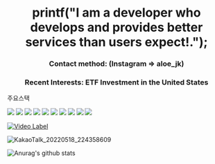 
  
<h1 align="center"> printf("I am a developer who develops and provides better services than users expect!.");</h1>
<h3 align="center"> Contact method: (Instagram => aloe_jk)</h2>
<h3 align="center"> Recent Interests: ETF Investment in the United States</h2>


<cnter> 주요스택 </center>
<div>
<img src="https://img.shields.io/badge/Python-3776AB?style=for-the-badge&logo=Python&logoColor=white">
<img src="https://img.shields.io/badge/java-007396?style=for-the-badge&logo=java&logoColor=white"> 
<img src="https://img.shields.io/badge/C++-00599C?style=for-the-badge&logo=C%2B%2B&logoColor=white">
<img src="https://img.shields.io/badge/c-A8B9CC?style=for-the-badge&logo=c%2B%2B&logoColor=white">
<img src="https://img.shields.io/badge/html5-E34F26?style=for-the-badge&logo=html5&logoColor=white"> 
  <img src="https://img.shields.io/badge/css-1572B6?style=for-the-badge&logo=css3&logoColor=white"> 
  <img src="https://img.shields.io/badge/javascript-F7DF1E?style=for-the-badge&logo=javascript&logoColor=black"> 
 <img src="https://img.shields.io/badge/flutter-02569B?style=for-the-badge&logo=flutter&logoColor=white">

 <img src="https://img.shields.io/badge/github-181717?style=for-the-badge&logo=github&logoColor=white">
  <img src="https://img.shields.io/badge/git-F05032?style=for-the-badge&logo=git&logoColor=white">
<div>

[![Video Label](http://img.youtube.com/vi/59USvjy2toI/0.jpg)](https://youtu.be/59USvjy2toI)

 ![KakaoTalk_20220518_224358609](https://user-images.githubusercontent.com/54401641/169054996-3e4db505-41ef-4053-a19a-f1d079ffd8e8.jpg)

![Anurag's github stats](https://github-readme-stats.vercel.app/api?username=jeonguk29&show_icons=true&theme=github_dark)


